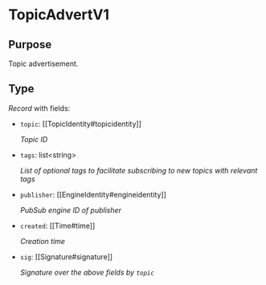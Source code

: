 # TopicAdvertV1


## Purpose


<!-- --8<-- [start:purpose] -->
Topic advertisement.
<!-- --8<-- [end:purpose] -->

## Type


<!-- --8<-- [start:type] -->
<div class="type" markdown>


*Record* with fields:

- `topic`: [[TopicIdentity#topicidentity]]

  *Topic ID*

- `tags`: list\<string\>

  *List of optional tags to facilitate subscribing to new topics with relevant tags*

- `publisher`: [[EngineIdentity#engineidentity]]

  *PubSub engine ID of publisher*

- `created`: [[Time#time]]

  *Creation time*

- `sig`: [[Signature#signature]]

  *Signature over the above fields by `topic`*

</div>
<!-- --8<-- [end:type] -->

